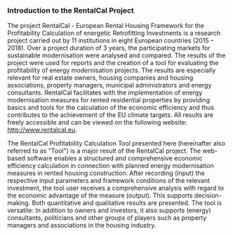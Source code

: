 ### Introduction to the RentalCal Project

The project RentalCal - European Rental Housing Framework for the Profitability Calculation of energetic Retrofitting Investments is a research project carried out by 11 institutions in eight European countries (2015 – 2018). Over a project duration of 3 years, the participating markets for sustainable modernisation were analysed and compared. The results of the project were used for reports and the creation of a tool for evaluating the profitability of energy modernisation projects. The results are especially relevant for real estate owners, housing companies and housing associations, property managers, municipal administrators and energy consultants. RentalCal facilitates with the implementation of energy modernisation measures for rented residential properties by providing basics and tools for the calculation of the economic efficiency and thus contributes to the achievement of the EU climate targets. All results are freely accessible and can be viewed on the following website: http://www.rentalcal.eu.

The RentalCal Profitability Calculation Tool presented here (hereinafter also referred to as "Tool") is a major result of the RentalCal project. The web-based software enables a structured and comprehensive economic efficiency calculation in connection with planned energy modernisation measures in rented housing construction. After recording (input) the respective input parameters and framework conditions of the relevant investment, the tool user receives a comprehensive analysis with regard to the economic advantage of the measure (output). This supports decision-making. Both quantitative and qualitative results are presented. The tool is versatile: In addition to owners and investors, it also supports (energy) consultants, politicians and other groups of players such as property managers and associations in the housing industry.
